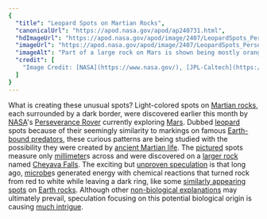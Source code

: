 ```yaml
---
{
  "title": "Leopard Spots on Martian Rocks",
  "canonicalUrl": "https://apod.nasa.gov/apod/ap240731.html",
  "hdImageUrl": "https://apod.nasa.gov/apod/image/2407/LeopardSpots_Perseverance_1648.jpg",
  "imageUrl": "https://apod.nasa.gov/apod/image/2407/LeopardSpots_Perseverance_960.jpg",
  "imageAlt": "Part of a large rock on Mars is shown being mostly orange. On the rock are several irregular light-colored areas surrounded by a dark border. The spots are only millimeters across but might carry big implications. Please see the explanation for more detailed information.",
  "credit": [
    "Image Credit: [NASA](https://www.nasa.gov/), [JPL-Caltech](https://www.jpl.nasa.gov/), [MSSS](https://www.msss.com/), [Perseverance Rover](https://science.nasa.gov/mission/mars-2020-perseverance/)"
  ]
}
---
```


What is creating these unusual spots? Light-colored spots on [Martian rocks](https://apod.nasa.gov/apod/ap991030.html), each surrounded by a dark border, were discovered earlier this month by [NASA](https://www.nasa.gov/)'s [Perseverance Rover](https://science.nasa.gov/mission/mars-2020-perseverance/) currently exploring [Mars](https://science.nasa.gov/mars/). Dubbed [leopard](https://en.wikipedia.org/wiki/Leopard#/media/File:African_leopard_male_\(cropped\).jpg) spots because of their seemingly similarity to markings on famous [Earth-bound predators](https://img.freepik.com/premium-photo/front-view-kitten-hunting-pose_7502-2520.jpg), these curious patterns are being studied with the possibility they were created by [ancient Martian life](https://science.nasa.gov/blogs/was-there-life-on-mars/). The [pictured](https://science.nasa.gov/resource/perseverance-finds-a-rock-with-leopard-spots/) spots measure only [millimeter](https://www.quora.com/What-is-something-the-size-of-a-millimeter)s across and were discovered on a [larger rock](https://www.flickr.com/photos/lunexit/53885766401/in/pool-apods/) named [Cheyava Falls](https://youtu.be/bknMDwCjFHo%22). The exciting but [unproven speculation](https://www.scientificamerican.com/article/nasas-perseverance-rover-discovers-a-rock-that-may-contain-alien/) is that long ago, [microbe](https://en.wikipedia.org/wiki/Microorganism)s generated energy with chemical reactions that turned rock from red to white while leaving a dark ring, like some [similarly appearing spots](https://www.atlasobscura.com/articles/earliest-life-on-earth-rocks) on [Earth rocks](https://www.geocaching.com/geocache/GC3T4BT). Although other [non-biological explanations](https://en.wikipedia.org/wiki/Hematite#Mars) may ultimately prevail, speculation focusing on this potential biological origin is causing [much intrigue](https://www.nytimes.com/2024/07/25/science/nasa-perseverance-rover-mars-rock.html).
